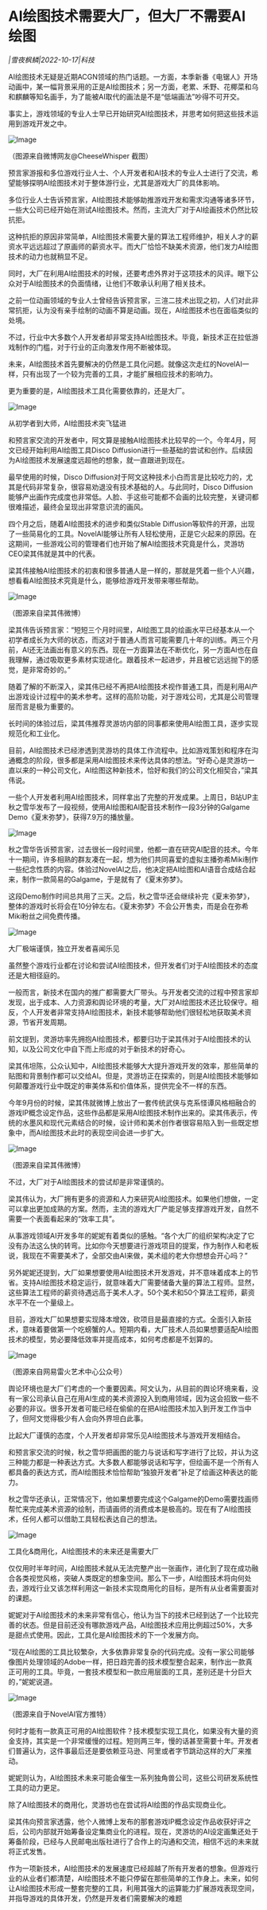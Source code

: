 # AI绘图技术需要大厂，但大厂不需要AI绘图

*|雪夜枫鳞|2022-10-17|科技*

AI绘图技术无疑是近期ACGN领域的热门话题。一方面，本季新番《电锯人》开场动画中，某一幅背景采用的正是AI绘图技术；另一方面，老累、禾野、花椰菜和乌和麒麟等知名画手，为了能被AI取代的画法是不是“低端画法”吵得不可开交。

事实上，游戏领域的专业人士早已开始研究AI绘图技术，并思考如何把这些技术运用到游戏开发之中。

![Image](https://p26.toutiaoimg.com/img/tos-cn-i-qvj2lq49k0/68ed877944814d29b977e89e85cff2b2~tplv-tt-shrink:640:0.image)

（图源来自微博网友@CheeseWhisper 截图）

预言家游报和多位游戏行业人士、个人开发者和AI技术的专业人士进行了交流，希望能够探明AI绘图技术对于整体游行业，尤其是游戏大厂的具体影响。

多位行业人士告诉预言家，AI绘图技术能够助推游戏开发和需求沟通等诸多环节，一些大公司已经开始在测试AI绘图技术。然而，主流大厂对于AI绘画技术仍然比较抗拒。

这种抗拒的原因非常简单，AI绘图技术需要大量的算法工程师维护，相关人才的薪资水平远远超过了原画师的薪资水平。而大厂恰恰不缺美术资源，他们发力AI绘图技术的动力也就稍显不足。

同时，大厂在利用AI绘图技术的时候，还要考虑外界对于这项技术的风评。眼下公众对于AI绘图技术的负面情绪，让他们不敢承认利用了相关技术。

之前一位动画领域的专业人士曾经告诉预言家，三渲二技术出现之初，人们对此非常抗拒，认为没有亲手绘制的动画不算是动画。现在，AI绘图技术也在面临类似的处境。

不过，行业中大多数个人开发者却非常支持AI绘图技术。毕竟，新技术正在拉低游戏制作的门槛，对于行业的正向激发作用不断被体现。

未来，AI绘图技术首先要解决的仍然是工具化问题。就像这次走红的NovelAI一样，只有出现了一个较为完善的工具，才能扩展相应技术的影响力。

更为重要的是，AI绘图技术工具化需要依靠的，还是大厂。

![Image](https://p26.toutiaoimg.com/img/tos-cn-i-qvj2lq49k0/95c9b81a43f046f19526aac548cdd7ee~tplv-tt-shrink:640:0.image)

从初学者到大师，AI绘图技术突飞猛进

和预言家交流的开发者中，阿文算是接触AI绘图技术比较早的一个。今年4月，阿文已经开始利用AI绘图工具Disco Diffusion进行一些基础的尝试和创作。后续因为AI绘图技术发展速度远超他的想象，就一直跟进到现在。

最早使用的时候，Disco Diffusion对于阿文这种技术小白而言是比较吃力的，尤其是代码非常复杂，很容易劝退没有技术基础的人。与此同时，Disco Diffusion能够产出画作完成度也非常低。人脸、手这些可能都不会画的比较完整，关键词都很难描述，最终会呈现出非常意识流的画风。

四个月之后，随着AI绘图技术的进步和类似Stable Diffusion等软件的开源，出现了一些简易化的工具。NovelAI能够让所有人轻松使用，正是它火起来的原因。在这期间，一些游戏公司的管理者们也开始了解AI绘图技术究竟是什么，灵游坊CEO梁其伟就是其中的代表。

梁其伟接触AI绘图技术的初衷和很多普通人是一样的，那就是凭着一些个人兴趣，想看看AI绘图技术究竟是什么，能够给游戏开发带来哪些帮助。

![Image](https://p6.toutiaoimg.com/img/tos-cn-i-qvj2lq49k0/433bc3d5391841c8a8a2515093dcaba0~tplv-tt-shrink:640:0.image)

（图源来自梁其伟微博）

梁其伟告诉预言家：“短短三个月时间里，AI绘图工具的绘画水平已经基本从一个初学者成长为大师的状态，而这对于普通人而言可能需要几十年的训练。两三个月前，AI还无法画出有意义的东西。现在一方面算法在不断优化，另一方面AI也在自我理解，通过吸取更多素材实现进化。跟着技术一起进步，并且被它远远抛下的感觉，是非常奇妙的。”

随着了解的不断深入，梁其伟已经不再把AI绘图技术视作普通工具，而是利用AI产出游戏设计过程中的美术参考。这样的高阶功能，对于游戏公司，尤其是公司管理层而言是极为重要的。

长时间的体验过后，梁其伟推荐灵游坊内部的同事都来使用AI绘图工具，逐步实现规范化和工业化。

目前，AI绘图技术已经渗透到灵游坊的具体工作流程中。比如游戏策划和程序在沟通概念的阶段，很多都是采用AI绘图技术来传达具体的想法。“好奇心是灵游坊一直以来的一种公司文化，AI绘图这种新技术，恰好和我们的公司文化相契合，”梁其伟说。

一些个人开发者利用AI绘图技术，同样拿出了完整的开发成果。上周日，B站UP主秋之雪华发布了一段视频，使用AI绘图和AI配音技术制作一段3分钟的Galgame Demo《夏末弥梦》，获得7.9万的播放量。

![Image](https://p6.toutiaoimg.com/img/tos-cn-i-qvj2lq49k0/f18ebdfc362f44ec8b66a69d2d9f0e7e~tplv-tt-shrink:640:0.image)

秋之雪华告诉预言家，过去很长一段时间里，他都一直在研究AI配音的技术。今年十一期间，许多相熟的群友凑在一起，想为他们共同喜爱的虚拟主播弥希Miki制作一些纪念性质的内容。体验过NovelAI之后，他决定把AI绘图和AI语音合成结合起来，制作一款简易的Galgame，于是就有了《夏末弥梦》。

这段Demo制作时间总共用了三天。之后，秋之雪华还会继续补完《夏末弥梦》，整体的游戏时长将会在10分钟左右。《夏末弥梦》不会公开售卖，而是会在弥希Miki粉丝之间免费传播。

![Image](https://p26.toutiaoimg.com/img/tos-cn-i-qvj2lq49k0/d489e7a28f8a452e9cb5dea41aa90c27~tplv-tt-shrink:640:0.image)

大厂极端谨慎，独立开发者喜闻乐见

虽然整个游戏行业都在讨论和尝试AI绘图技术，但开发者们对于AI绘图技术的态度还是大相径庭的。

一般而言，新技术在国内的推广都需要大厂带头。与开发者交流的过程中预言家却发现，出于成本、人力资源和舆论环境的考量，大厂对AI绘图技术还比较保守。相反，个人开发者非常支持AI绘图技术，新技术能够帮助他们很轻松地获取美术资源，节省开发周期。

前文提到，灵游坊率先拥抱AI绘图技术，都要归功于梁其伟对于AI绘图技术的认知，以及公司文化中自下而上形成的对于新技术的好奇心。

梁其伟坦陈，公众认知中，AI绘图技术能够大大提升游戏开发的效率，那些简单的贴图和背景制作都可以交给AI。但是，灵游坊正在探索的，则是AI绘图技术能够如何颠覆游戏行业中既定的审美体系和价值体系，提供完全不一样的东西。

今年9月份的时候，梁其伟就微博上放出了一套传统武侠与克系怪谭风格相融合的游戏IP概念设定作品，这些作品都是采用AI绘图技术制作出来的。梁其伟表示，传统的水墨风和现代元素结合的时候，设计师和美术创作者很容易陷入到一些既定想象中，而AI绘图技术此时的表现空间会进一步扩大。

![Image](https://p3.toutiaoimg.com/img/tos-cn-i-qvj2lq49k0/c42c2ba726964552868ff978f8d2ed89~tplv-tt-shrink:640:0.image)

（图源来自梁其伟微博）

不过，大厂对于AI绘图技术的尝试却是非常谨慎的。

梁其伟认为，大厂拥有更多的资源和人力来研究AI绘图技术。如果他们想做，一定可以拿出更加成熟的方案。然而，主流的游戏大厂产能足够支撑游戏开发，自然不需要一个表面看起来的“效率工具”。

从事游戏领域AI开发多年的妮妮有着类似的感触。“各个大厂的组织架构决定了它没有办法这么快的转弯。比如你今天想要进行游戏项目的提案，作为制作人和老板说，我现在不需要美术了，全部交由AI来做，美术组的老大你想想会开心吗？”

另外妮妮还提到，大厂如果想要使用AI绘图技术开发游戏，并不意味着成本上的节省。支持AI绘图技术稳定运行，就意味着大厂需要储备大量的算法工程师。显然，这些算法工程师的薪资待遇远高于美术人才。50个美术和50个算法工程师，薪资水平不在一个量级上。

目前，游戏大厂如果想要实现降本增效，砍项目是最直接的方式。全面引入新技术，意味着要做第一个吃螃蟹的人。短期内看，大厂技术人员如果想要适配AI绘图技术的模型，势必要降低效率并提高成本，如何考虑都是不划算的。

![Image](https://p6.toutiaoimg.com/img/tos-cn-i-qvj2lq49k0/1f33d2017f7d403098868f819f07bc42~tplv-tt-shrink:640:0.image)

（图源来自网易雷火艺术中心公众号）

舆论环境也是大厂们考虑的一个重要因素。阿文认为，从目前的舆论环境来看，没有一家公司承认自己在用AI生成的美术资源投入到商用领域，因为这会招致一些不必要的非议。很多开发者可能已经在偷偷的在把AI绘图技术加入到开发工作当中了，但阿文觉得极少有人会向外界坦白此事。

比起大厂谨慎的态度，个人开发者却非常乐见AI绘图技术与游戏开发相结合。

和预言家交流的时候，秋之雪华把画图的能力与说话和写字进行了比较，并认为这三种能力都是一种表达方式。大多数人都能够说话和写字，但绘画不是一个所有人都具备的表达方式，而AI绘图技术恰恰帮助“独狼开发者”补足了绘画这种表达的能力。

秋之雪华还承认，正常情况下，他如果想要完成这个Galgame的Demo需要找画师帮忙来完成美术资源的绘制，而请画师的消费成本是极高的。现在有了AI绘图技术，任何人都可以借助工具轻松表达自己的想法。

![Image](https://p3.toutiaoimg.com/img/tos-cn-i-qvj2lq49k0/6d0f16d471584ed3987fb8bc3f477885~tplv-tt-shrink:640:0.image)

工具化&商用化，AI绘图技术的未来还是需要大厂

仅仅用时半年时间，AI绘图技术就从无法完整产出一张画作，进化到了现在成功融合各类视觉风格，突破人类既定的想象空间。那么下一步，AI绘图技术将向何处去，游戏行业又该怎样利用这一新技术实现商用化的目标，是所有从业者需要面对的课题。

妮妮对于AI绘图技术的未来非常有信心，他认为当下的技术已经到达了一个比较完善的状态。但是目前还没有哪款游戏产品，AI绘图技术应用比例超过50%，大多是甜点式使用。因此，工具化是AI绘图技术的下一个发展方向。

“现在AI绘图的工具比较繁杂，大多依靠非常复杂的代码完成。没有一家公司能够像图片处理领域的Adobe一样，把日趋完善的技术模型整合起来，制作出一款真正可用的工具。毕竟，一套技术模型和一款应用层面的工具，差别还是十分巨大的，”妮妮说道。

![Image](https://p9.toutiaoimg.com/img/tos-cn-i-qvj2lq49k0/282ca2df6b9543148481cd95c167bdf5~tplv-tt-shrink:640:0.image)

（图源来自于NovelAI官方推特）

何时才能有一款真正可用的AI绘图软件？技术模型实现工具化，如果没有大量的资金支持，其实是一个非常缓慢的过程。短则两三年，慢的话甚至需要十年。开发者们普遍认为，这件事最后还是要依赖亚马逊、阿里或者字节跳动这样的大厂来推动。

妮妮则认为，AI绘图技术未来可能会催生一系列独角兽公司，这些公司研发系统性工具的动力更足。

除了AI绘图技术的商用化，灵游坊也在尝试将AI绘图的作品实现商业化。

梁其伟向预言家透露，他个人微博上发布的那套游戏IP概念设定作品收获好评之后，公司内部就开始筹备设定集商业化的进程。现在，灵游坊的AI设定画集还处于筹备阶段，已经与人民邮电出版社进行了合作上的沟通和交流，相信不远的未来就将正式发售。

作为一项新技术，AI绘图技术的发展速度已经超越了所有开发者的想象。但游戏行业的从业者们都清楚，AI绘图技术不能只停留在那些简单的工作身上。未来，如何让AI绘图技术形成一整套完整的工具，利用其强大的运算能力扩展游戏表现空间，并指导游戏的具体开发，仍然是开发者们需要解决的难题

